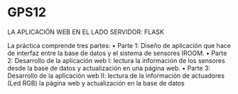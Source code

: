 # GPS12
LA APLICACIÓN WEB EN EL LADO SERVIDOR: FLASK

La práctica comprende tres partes:
• Parte 1: Diseño de aplicación que hace de interfaz entre la base de datos y el sistema de
sensores IROOM.
• Parte 2: Desarrollo de la aplicación web I: lectura la información de los sensores desde la base
de datos y actualización en una página web.
• Parte 3: Desarrollo de la aplicación web II: lectura de la información de actuadores (Led RGB)
la página web y actualización en la base de datos
